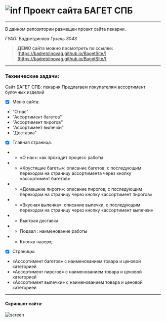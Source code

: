 ![inf](https://i.ibb.co/0KcShMb/1.png)  Проект сайта БАГЕТ СПБ 
========================================================================================
***
В данном репозитории размещен проект сайта пекарни.


*ГУАП: Бадретдинова Гузель 3043*

>**ДЕМО сайта можно посмотреть по ссылке:** [https://badretdinovag.github.io/BagetSite/](https://badretdinovag.github.io/BagetSite/)
***
### Технические задачи:
Сайт БАГЕТ СПБ: пекарня
Предлагаем покупателям ассортимент булочных изделий
- [x] Меню сайта:
- "О нас"
- "Ассортимент багетов"
- "Ассортимент пирогов"
- "Ассортимент выпечки"
- "Доставка"
- [x] Главная страница: 
- - «О нас»: как проходит процесс работы
- - «Хрустящие багеты»: описание багетов, с последующим переходом на страницу ассортимента через кнопку «ассортимент багетов»
- - «Домашние пироги»: описание пирогов, с последующим переходом на страницу через кнопку «ассортимент пирогов»
- - «Вкусная выпечка»: описание выпечки, с последующим переходом 
на страницу через кнопку «ассортимент выпечки» 
- - Быстрая доставка 
- - Подвал : наименование работы
- - Кнопка наверх;
- [x] Страницы:
 - «Ассортимент багетов» с наименованием товара и ценовой категорией 
 - «Ассортимент пирогов» с наименованием товара и ценовой категорией 
 - «Ассортимент выпечки» с наименованием товара и ценовой категорией
***

#### Скриншот сайта:

![screen](https://i.ibb.co/NLkWR45/sitescr.jpg)
